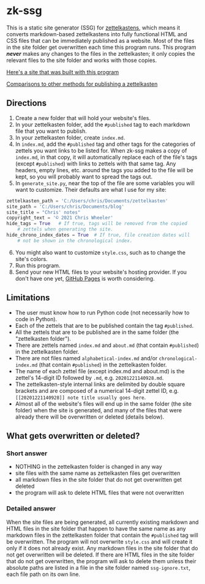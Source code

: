 # zk-ssg

This is a static site generator (SSG) for [zettelkastens](https://blog.viktomas.com/posts/slip-box/), which means it converts markdown-based zettelkastens into fully functional HTML and CSS files that can be immediately published as a website. Most of the files in the site folder get overwritten each time this program runs. This program **_never_** makes any changes to the files in the zettelkasten; it only copies the relevant files to the site folder and works with those copies.

[Here's a site that was built with this program](https://wheelercj.github.io/notes/)

[Comparisons to other methods for publishing a zettelkasten](https://wheelercj.github.io/notes/20210510123255.html)

## Directions
1. Create a new folder that will hold your website's files.
2. In your zettelkasten folder, add the `#published` tag to each markdown file that you want to publish.
3. In your zettelkasten folder, create `index.md`.
4. In `index.md`, add the `#published` tag and other tags for the categories of zettels you want links to be listed for. When zk-ssg makes a copy of `index.md`, in that copy, it will automatically replace each of the file's tags (except `#published`) with links to zettels with that same tag. Any headers, empty lines, etc. around the tags you added to the file will be kept, so you will probably want to spread the tags out.
5. In `generate_site.py`, near the top of the file are some variables you will want to customize. Their defaults are what I use for my site:
```python
zettelkasten_path = 'C:/Users/chris/Documents/zettelkasten'
site_path = 'C:/Users/chris/Documents/blog'
site_title = "Chris' notes"
copyright_text = '© 2021 Chris Wheeler'
hide_tags = True   # If true, tags will be removed from the copied 
    # zettels when generating the site.
hide_chrono_index_dates = True  # If true, file creation dates will
    # not be shown in the chronological index.
```
6. You might also want to customize `style.css`, such as to change the site's colors.
7. Run this program.
8. Send your new HTML files to your website's hosting provider. If you don't have one yet, [GitHub Pages](https://pages.github.com/) is worth considering.

## Limitations
* The user must know how to run Python code (not necessarily how to code in Python).
* Each of the zettels that are to be published contain the tag `#published`.
* All the zettels that are to be published are in the same folder (the "zettelkasten folder").
* There are zettels named `index.md` and `about.md` (that contain `#published`) in the zettelkasten folder.
* There are not files named `alphabetical-index.md` and/or `chronological-index.md` (that contain `#published`) in the zettelkasten folder.
* The name of each zettel file (except index.md and about.md) is the zettel's 14-digit ID followed by `.md`, e.g. `20201221140928.md`.
* The zettelkasten-style internal links are delimited by double square brackets and are composed of a numerical 14-digit zettel ID, e.g. `[[20201221140928]] note title usually goes here`.
* Almost all of the website's files will end up in the same folder (the site folder) when the site is generated, and many of the files that were already there will be overwritten or deleted (details below).

## What gets overwritten or deleted?
### Short answer
* NOTHING in the zettelkasten folder is changed in any way
* site files with the same name as zettelkasten files get overwritten
* all markdown files in the site folder that do not get overwritten get deleted
* the program will ask to delete HTML files that were not overwritten

### Detailed answer
When the site files are being generated, all currently existing markdown and HTML files in the site folder that happen to have the same name as any markdown files in the zettelkasten folder that contain the `#published` tag will be overwritten. The program will not overwrite `style.css` and will create it only if it does not already exist. Any markdown files in the site folder that do not get overwritten will be deleted. If there are HTML files in the site folder that do not get overwritten, the program will ask to delete them unless their absolute paths are listed in a file in the site folder named `ssg-ignore.txt`, each file path on its own line.
